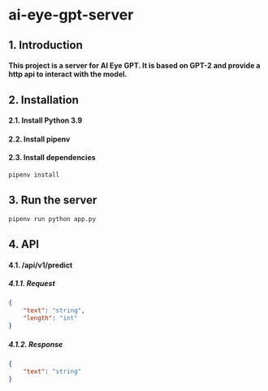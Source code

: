 # ai-eye-gpt-server
## 1. Introduction
#### This project is a server for AI Eye GPT. It is based on GPT-2 and provide a http api to interact with the model.
## 2. Installation
#### 2.1. Install Python 3.9
#### 2.2. Install pipenv
#### 2.3. Install dependencies
```bash
pipenv install
```
## 3. Run the server
```bash
pipenv run python app.py
```
## 4. API
#### 4.1. /api/v1/predict
##### 4.1.1. Request
```json
{
    "text": "string",
    "length": "int"
}
```
##### 4.1.2. Response
```json
{
    "text": "string"
}
```